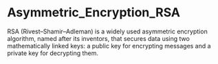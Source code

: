 # Asymmetric_Encryption_RSA
RSA (Rivest–Shamir–Adleman) is a widely used asymmetric encryption algorithm, named after its inventors, that secures data using two mathematically linked keys: a public key for encrypting messages and a private key for decrypting them. 
